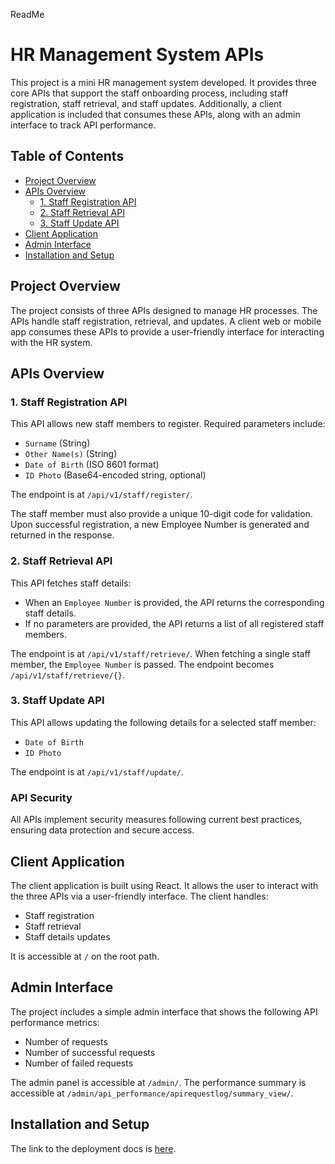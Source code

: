 ReadMe
# HR Management System APIs

This project is a mini HR management system developed. It provides three core APIs that support the staff onboarding process, including staff registration, staff retrieval, and staff updates. Additionally, a client application is included that consumes these APIs, along with an admin interface to track API performance.

## Table of Contents

- [Project Overview](#project-overview)
- [APIs Overview](#apis-overview)
  - [1. Staff Registration API](#1-staff-registration-api)
  - [2. Staff Retrieval API](#2-staff-retrieval-api)
  - [3. Staff Update API](#3-staff-update-api)
- [Client Application](#client-application)
- [Admin Interface](#admin-interface)
- [Installation and Setup](#installation-and-setup)


## Project Overview

The project consists of three APIs designed to manage HR processes. The APIs handle staff registration, retrieval, and updates. A client web or mobile app consumes these APIs to provide a user-friendly interface for interacting with the HR system.

## APIs Overview

### 1. Staff Registration API

This API allows new staff members to register. Required parameters include:
- `Surname` (String)
- `Other Name(s)` (String)
- `Date of Birth` (ISO 8601 format)
- `ID Photo` (Base64-encoded string, optional)

The endpoint is at `/api/v1/staff/register/`.

The staff member must also provide a unique 10-digit code for validation. Upon successful registration, a new Employee Number is generated and returned in the response.

### 2. Staff Retrieval API

This API fetches staff details:
- When an `Employee Number` is provided, the API returns the corresponding staff details.
- If no parameters are provided, the API returns a list of all registered staff members.

The endpoint is at `/api/v1/staff/retrieve/`.
When fetching a single staff member, the `Employee Number` is passed.
The endpoint becomes `/api/v1/staff/retrieve/{}`.

### 3. Staff Update API

This API allows updating the following details for a selected staff member:
- `Date of Birth`
- `ID Photo`

The endpoint is at `/api/v1/staff/update/`.

### API Security
All APIs implement security measures following current best practices, ensuring data protection and secure access.

## Client Application

The client application is built using React. It allows the user to interact with the three APIs via a user-friendly interface. The client handles:
- Staff registration
- Staff retrieval
- Staff details updates

It is accessible at `/` on the root path.

## Admin Interface

The project includes a simple admin interface that shows the following API performance metrics:
- Number of requests
- Number of successful requests
- Number of failed requests

The admin panel is accessible at `/admin/`.
The performance summary is accessible at `/admin/api_performance/apirequestlog/summary_view/`.


## Installation and Setup

The link to the deployment docs is [here](docs/deployment.md).

